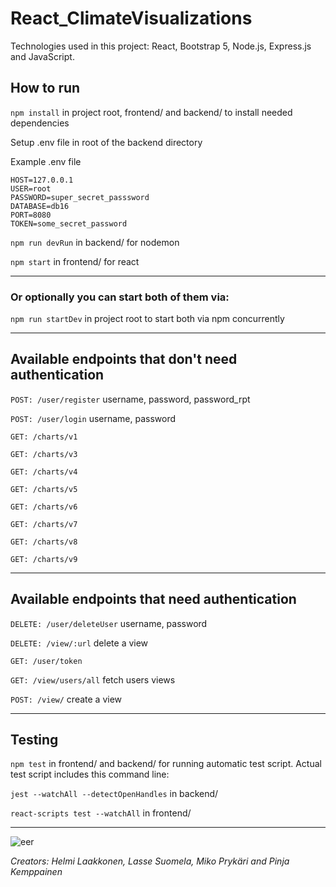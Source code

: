 # React_ClimateVisualizations

Technologies used in this project: React, Bootstrap 5, Node.js, Express.js and JavaScript.

## How to run

`npm install` in project root, frontend/ and backend/ to install needed dependencies

Setup .env file in root of the backend directory

Example .env file
```
HOST=127.0.0.1
USER=root
PASSWORD=super_secret_passsword
DATABASE=db16
PORT=8080
TOKEN=some_secret_password
```

`npm run devRun` in backend/ for nodemon

`npm start` in frontend/ for react 

--- 
### Or optionally you can start both of them via:

`npm run startDev` in project root to start both via npm concurrently

---

## Available endpoints that don't need authentication

`POST: /user/register` username, password, password_rpt

`POST: /user/login` username, password

`GET: /charts/v1`

`GET: /charts/v3`

`GET: /charts/v4`

`GET: /charts/v5`

`GET: /charts/v6`

`GET: /charts/v7`

`GET: /charts/v8`

`GET: /charts/v9`

---

## Available endpoints that need authentication

`DELETE: /user/deleteUser` username, password

`DELETE: /view/:url` delete a view

`GET: /user/token`

`GET: /view/users/all` fetch users views

`POST: /view/` create a view

---

## Testing

`npm test` in frontend/ and backend/ for running automatic test script. Actual test script includes this command line:

`jest --watchAll --detectOpenHandles` in backend/

`react-scripts test --watchAll` in frontend/

---

![eer](https://user-images.githubusercontent.com/101475167/207702681-7042a97c-b860-4a6b-96a3-1de2786e1c92.png)


*Creators: Helmi Laakkonen, Lasse Suomela, Miko Prykäri and Pinja Kemppainen*
